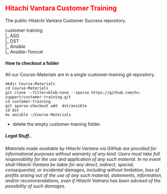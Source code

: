 ## <font color='red'>Hitachi Vantara Customer Training </font>
The public Hitatchi Vantara Customer Success repository.

customer-training  
|_ ASG  
|_ DST  
     |_ <em>Ansible</em>  
     |_ <em>Ansible-Tomcat</em>    



#### How to checkout a folder
All our Course-Materials are in a single customer-training git repository.

```
mkdir Course-Materials
cd Course-Materials
git clone --filter=blob:none --sparse https://github.com/hv-support/customer-training.git
cd customer-training
git sparse-checkout add  dst/ansible
cd dst
mv ansible ~/Course-Materials
```
* delete the empty customer-training folder.


##### Legal Stuff..    
<em>Materials made available by Hitachi Vantara via GitHub are provided for informational purposes without warranty of any kind.  Users must take full responsibility for the use and application of any such material.  In no event shall Hitachi Vantara be liable for any direct, indirect, special, consequential, or incidental damages, including without limitation, loss of profits arising out of the use of any such material, statements, information, and/or recommendations, even if Hitachi Vatnara has been advised of the possibility of such damages.</em> 
